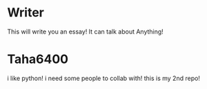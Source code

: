 # Writer
 This will write you an essay!
 It can talk about Anything!
 
 # Taha6400
 i like python!
 i need some people to collab with!
 this is my 2nd repo!
